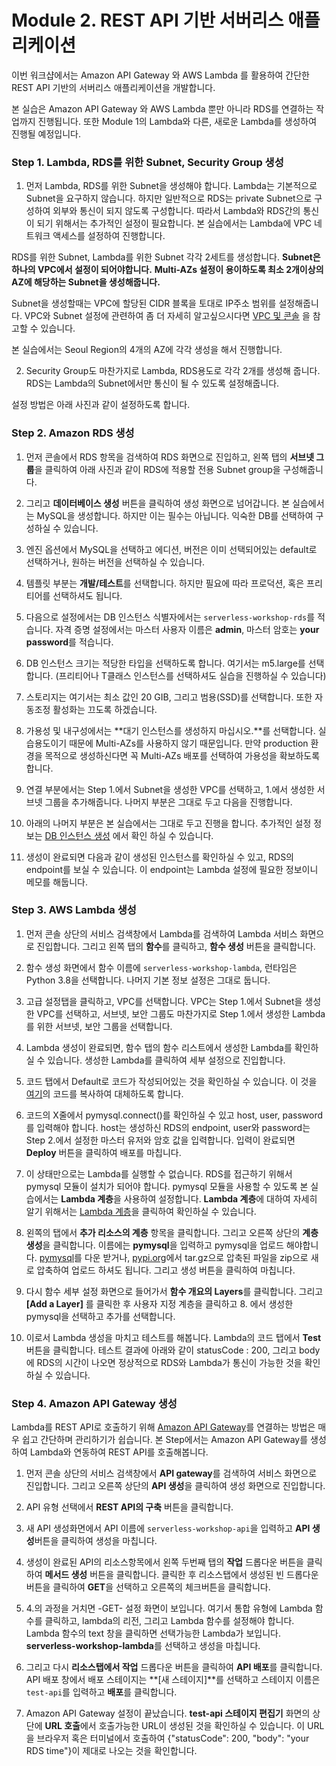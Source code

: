 # Module 2. REST API 기반 서버리스 애플리케이션

이번 워크샵에서는 Amazon API Gateway 와 AWS Lambda 를 활용하여 간단한 REST API 기반의 서버리스 애플리케이션을 개발합니다.

본 실습은 Amazon API Gateway 와 AWS Lambda 뿐만 아니라 RDS를 연결하는 작업까지 진행됩니다.
또한 Module 1의 Lambda와 다른, 새로운 Lambda를 생성하여 진행될 예정입니다.

### Step 1. Lambda, RDS를 위한 Subnet, Security Group 생성

1. 먼저 Lambda, RDS를 위한 Subnet을 생성해야 합니다. Lambda는 기본적으로 Subnet을 요구하지 않습니다. 하지만 일반적으로 RDS는 private Subnet으로 구성하여 외부와 통신이 되지 않도록 구성합니다. 따라서 Lambda와 RDS간의 통신이 되기 위해서는 추가적인 설정이 필요합니다. 본 실습에서는 Lambda에 VPC 네트워크 액세스를 설정하여 진행합니다.

RDS를 위한 Subnet, Lambda를 위한 Subnet 각각 2세트를 생성합니다.
**Subnet은 하나의 VPC에서 설정이 되어야합니다.**
**Multi-AZs 설정이 용이하도록 최소 2개이상의 AZ에 해당하는 Subnet을 생성해줍니다.**

Subnet을 생성할때는 VPC에 할당된 CIDR 블록을 토대로 IP주소 범위를 설정해줍니다.
VPC와 Subnet 설정에 관련하여 좀 더 자세히 알고싶으시다면 [VPC 및 콘솔](https://docs.aws.amazon.com/ko_kr/vpc/latest/userguide/VPC_Subnets.html) 을 참고할 수 있습니다.

본 실습에서는 Seoul Region의 4개의 AZ에 각각 생성을 해서 진행합니다.

2. Security Group도 마찬가지로 Lambda, RDS용도로 각각 2개를 생성해 줍니다.
RDS는 Lambda의 Subnet에서만 통신이 될 수 있도록 설정해줍니다.

설정 방법은 아래 사진과 같이 설정하도록 합니다.

### Step 2. Amazon RDS 생성

1. 먼저 콘솔에서 RDS 항목을 검색하여 RDS 화면으로 진입하고, 왼쪽 탭의 **서브넷 그룹**을 클릭하여 아래 사진과 같이 RDS에 적용할 전용 Subnet group을 구성해줍니다.

2. 그리고 **데이터베이스 생성** 버튼을 클릭하여 생성 화면으로 넘어갑니다. 본 실습에서는 MySQL을 생성합니다. 하지만 이는 필수는 아닙니다. 익숙한 DB를 선택하여 구성하실 수 있습니다.

3. 엔진 옵션에서 MySQL을 선택하고 에디션, 버전은 이미 선택되어있는 default로 선택하거나, 원하는 버전을 선택하실 수 있습니다.

4. 템플릿 부분는 **개발/테스트**를 선택합니다. 하지만 필요에 따라 프로덕션, 혹은 프리 티어를 선택하셔도 됩니다.

5. 다음으로 설정에서는 DB 인스턴스 식별자에서는 `serverless-workshop-rds`를 적습니다. 자격 증명 설정에서는 마스터 사용자 이름은 **admin**, 마스터 암호는 **your password**를 적습니다.

6. DB 인스턴스 크기는 적당한 타입을 선택하도록 합니다. 여기서는 m5.large를 선택합니다. (프리티어나 T클래스 인스턴스를 선택하셔도 실습을 진행하실 수 있습니다)

7. 스토리지는 여기서는 최소 값인 20 GIB, 그리고 범용(SSD)를 선택합니다. 또한 자동조정 활성화는 끄도록 하겠습니다.

8. 가용성 및 내구성에서는 **대기 인스턴스를 생성하지 마십시오.**를 선택합니다. 실습용도이기 때문에 Multi-AZs를 사용하지 않기 때문입니다. 만약 production 환경을 목적으로 생성하신다면 꼭 Multi-AZs 배포를 선택하여 가용성을 확보하도록 합니다.

9. 연결 부분에서는 Step 1.에서 Subnet을 생성한 VPC를 선택하고, 1.에서 생성한 서브넷 그룹을 추가해줍니다. 나머지 부분은 그대로 두고 다음을 진행합니다.

10. 아래의 나머지 부분은 본 실습에서는 그대로 두고 진행을 합니다. 추가적인 설정 정보는 [DB 인스턴스 생성](https://docs.aws.amazon.com/ko_kr/AmazonRDS/latest/UserGuide/USER_CreateDBInstance.html) 에서 확인 하실 수 있습니다.

11. 생성이 완료되면 다음과 같이 생성된 인스턴스를 확인하실 수 있고, RDS의 endpoint를 보실 수 있습니다. 이 endpoint는 Lambda 설정에 필요한 정보이니 메모를 해둡니다.

### Step 3. AWS Lambda 생성

1. 먼저 콘솔 상단의 서비스 검색창에서 Lambda를 검색하여 Lambda 서비스 화면으로 진입합니다. 그리고 왼쪽 탭의 **함수**를 클릭하고, **함수 생성** 버튼을 클릭합니다.

2. 함수 생성 화면에서 함수 이름에 `serverless-workshop-lambda`, 런타임은 Python 3.8을 선택합니다. 나머지 기본 정보 설정은 그대로 둡니다.

3. 고급 설정탭을 클릭하고, VPC를 선택합니다. VPC는 Step 1.에서 Subnet을 생성한 VPC를 선택하고, 서브넷, 보안 그룹도 마찬가지로 Step 1.에서 생성한 Lambda를 위한 서브넷, 보안 그룹을 선택합니다.

4. Lambda 생성이 완료되면, 함수 탭의 함수 리스트에서 생성한 Lambda를 확인하실 수 있습니다. 생성한 Lambda를 클릭하여 세부 설정으로 진입합니다.

5. 코드 탭에서 Default로 코드가 작성되어있는 것을 확인하실 수 있습니다. 이 것을 [여기]()의 코드를 복사하여 대체하도록 합니다.

6. 코드의 X줄에서 pymysql.connect()를 확인하실 수 있고 host, user, password를 입력해야 합니다. host는 생성하신 RDS의 endpoint, user와 password는 Step 2.에서 설정한 마스터 유저와 암호 값을 입력합니다. 입력이 완료되면 **Deploy** 버튼을 클릭하여 배포를 마칩니다.

7. 이 상태만으로는 Lambda를 실행할 수 없습니다. RDS를 접근하기 위해서 pymysql 모듈이 설치가 되어야 합니다. pymysql 모듈을 사용할 수 있도록 본 실습에서는 **Lambda 계층**을 사용하여 설정합니다. **Lambda 계층**에 대하여 자세히 알기 위해서는 [Lambda 계층]()을 클릭하여 확인하실 수 있습니다. 

8. 왼쪽의 탭에서 **추가 리소스의 계층** 항목을 클릭합니다. 그리고 오른쪽 상단의 **계층 생성**을 클릭합니다. 이름에는 **pymysql**을 입력하고 pymysql을 업로드 해야합니다. [pymysql]()를 다운 받거나, [pypi.org](https://pypi.org/project/PyMySQL/#files)에서 tar.gz으로 압축된 파일을 zip으로 새로 압축하여 업로드 하셔도 됩니다. 그리고 생성 버튼을 클릭하여 마칩니다.

9. 다시 함수 세부 설정 화면으로 들어가서 **함수 개요의 Layers**를 클릭합니다. 그리고 **[Add a Layer]** 를 클릭한 후 사용자 지정 계층을 클릭하고 8. 에서 생성한 pymysql을 선택하고 추가를 선택합니다.

10. 이로서 Lambda 생성을 마치고 테스트를 해봅니다. Lambda의 코드 탭에서 **Test** 버튼을 클릭합니다. 테스트 결과에 아래와 같이 statusCode : 200, 그리고 body에 RDS의 시간이 나오면 정상적으로 RDS와 Lambda가 통신이 가능한 것을 확인하실 수 있습니다.

### Step 4. Amazon API Gateway 생성

Lambda를 REST API로 호출하기 위해 [Amazon API Gateway](https://aws.amazon.com/ko/api-gateway/)를 연결하는 방법은 매우 쉽고 간단하며 관리하기가 쉽습니다. 본 Step에서는 Amazon API Gateway를 생성하여 Lambda와 연동하여 REST API를 호출해봅니다.

1. 먼저 콘솔 상단의 서비스 검색창에서 **API gateway**를 검색하여 서비스 화면으로 진입합니다. 그리고 오른쪽 상단의 **API 생성**을 클릭하여 생성 화면으로 진입합니다. 

2. API 유형 선택에서 **REST API의 구축** 버튼을 클릭합니다.

3. 새 API 생성화면에서 API 이름에 `serverless-workshop-api`을 입력하고 **API 생성**버튼을 클릭하여 생성을 마칩니다.

4. 생성이 완료된 API의 리소스항목에서 왼쪽 두번째 탭의 **작업** 드롭다운 버튼을 클릭하여 **메서드 생성** 버튼을 클릭합니다. 클릭한 후 리소스탭에서 생성된 빈 드롭다운 버튼을 클릭하여 **GET**을 선택하고 오른쪽의 체크버튼을 클릭합니다. 

5. 4.의 과정을 거치면 -GET- 설정 화면이 보입니다. 여기서 통합 유형에 Lambda 함수를 클릭하고, lambda의 리전, 그리고 Lambda 함수를 설정해야 합니다. Lambda 함수의 text 창을 클릭하면 선택가능한 Lambda가 보입니다. **serverless-workshop-lambda**를 선택하고 생성을 마칩니다.

6. 그리고 다시 **리소스탭에서 작업** 드롭다운 버튼을 클릭하여 **API 배포**를 클릭합니다. API 배포 창에서 배포 스테이지는 **[새 스테이지]**를 선택하고 스테이지 이름은 `test-api`를 입력하고 **배포**를 클릭합니다.

7. Amazon API Gateway 설정이 끝났습니다. **test-api 스테이지 편집기** 화면의 상단에 **URL 호출**에서 호출가능한 URL이 생성된 것을 확인하실 수 있습니다. 이 URL을 브라우저 혹은 터미널에서 호출하여 {"statusCode": 200, "body": "your RDS time"}이 제대로 나오는 것을 확인합니다.